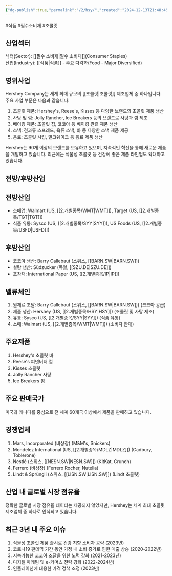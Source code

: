 ```yaml
---
{"dg-publish":true,"permalink":"/2/hsy/","created":"2024-12-13T21:48:45.734+09:00","updated":"2025-07-29T21:37:04.742+09:00"}
---
```


#식품 #필수소비재 #초콜릿

## 산업섹터

섹터(Sector): [[필수 소비재\|필수 소비재]](Consumer Staples)  
산업(Industry): [[식품\|식품]] - 주요 다각화(Food - Major Diversified)

## 영위사업

Hershey Company는 세계 최대 규모의 [[초콜릿\|초콜릿]] 제조업체 중 하나입니다. 주요 사업 부문은 다음과 같습니다:

1. 초콜릿 제품: Hershey's, Reese's, Kisses 등 다양한 브랜드의 초콜릿 제품 생산
2. 사탕 및 껌: Jolly Rancher, Ice Breakers 등의 브랜드로 사탕과 껌 제조
3. 베이킹 제품: 초콜릿 칩, 코코아 등 베이킹 관련 제품 생산
4. 스낵: 견과류 스프레드, 육류 스낵, 바 등 다양한 스낵 제품 제공
5. 음료: 초콜릿 시럽, 밀크쉐이크 등 음료 제품 생산

Hershey는 90개 이상의 브랜드를 보유하고 있으며, 지속적인 혁신을 통해 새로운 제품을 개발하고 있습니다. 최근에는 식물성 초콜릿 등 건강에 좋은 제품 라인업도 확대하고 있습니다.

## 전방/후방산업

## 전방산업

- 소매업: Walmart (US, [[2.개별종목/WMT\|WMT]]), Target (US, [[2.개별종목/TGT\|TGT]])
- 식품 유통: Sysco (US, [[2.개별종목/SYY\|SYY]]), US Foods (US, [[2.개별종목/USFD\|USFD]])

## 후방산업

- 코코아 생산: Barry Callebaut (스위스, [[BARN.SW\|BARN.SW]])
- 설탕 생산: Südzucker (독일, [[SZU.DE\|SZU.DE]])
- 포장재: International Paper (US, [[2.개별종목/IP\|IP]])

## 밸류체인

1. 원재료 조달: Barry Callebaut (스위스, [[BARN.SW\|BARN.SW]]) (코코아 공급)
2. 제품 생산: Hershey (US, [[2.개별종목/HSY\|HSY]]) (초콜릿 및 사탕 제조)
3. 유통: Sysco (US, [[2.개별종목/SYY\|SYY]]) (식품 유통)
4. 소매: Walmart (US, [[2.개별종목/WMT\|WMT]]) (소비자 판매)

## 주요제품

1. Hershey's 초콜릿 바
2. Reese's 피넛버터 컵
3. Kisses 초콜릿
4. Jolly Rancher 사탕
5. Ice Breakers 껌

## 주요 판매국가

미국과 캐나다를 중심으로 전 세계 60개국 이상에서 제품을 판매하고 있습니다.

## 경쟁업체

1. Mars, Incorporated (비상장) (M&M's, Snickers)
2. Mondelez International (US, [[2.개별종목/MDLZ\|MDLZ]]) (Cadbury, Toblerone)
3. Nestlé (스위스, [[NESN.SW\|NESN.SW]]) (KitKat, Crunch)
4. Ferrero (비상장) (Ferrero Rocher, Nutella)
5. Lindt & Sprüngli (스위스, [[LISN.SW\|LISN.SW]]) (Lindt 초콜릿)

## 산업 내 글로벌 시장 점유율

정확한 글로벌 시장 점유율 데이터는 제공되지 않았지만, Hershey는 세계 최대 초콜릿 제조업체 중 하나로 인식되고 있습니다.

## 최근 3년 내 주요 이슈

1. 식물성 초콜릿 제품 출시로 건강 지향 소비자 공략 (2023년)
2. 코로나19 팬데믹 기간 동안 가정 내 소비 증가로 인한 매출 상승 (2020-2022년)
3. 지속가능한 코코아 조달을 위한 노력 강화 (2021-2023년)
4. 디지털 마케팅 및 e-커머스 전략 강화 (2022-2024년)
5. 인플레이션에 대응한 가격 정책 조정 (2023년)